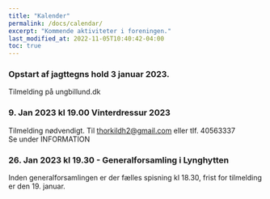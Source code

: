 ```yaml
---
title: "Kalender"
permalink: /docs/calendar/
excerpt: "Kommende aktiviteter i foreningen."
last_modified_at: 2022-11-05T10:40:42-04:00
toc: true
---
```


### Opstart af jagttegns hold 3 januar 2023.
Tilmelding på ungbillund.dk<br />

### 9. Jan 2023 kl 19.00 Vinterdressur 2023
Tilmelding nødvendigt. Til thorkildh2@gmail.com eller tIf. 40563337<br />
Se under INFORMATION
### 26. Jan 2023 kl 19.30 - Generalforsamling i Lynghytten
Inden generalforsamlingen er der fælles spisning kl 18.30, frist for tilmelding er den 19. januar.
